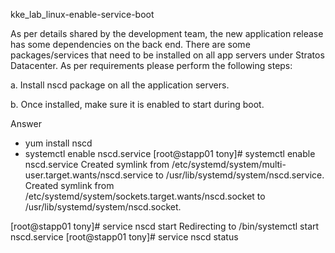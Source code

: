 kke_lab_linux-enable-service-boot

As per details shared by the development team, the new application release has some dependencies on the back end. There are some packages/services that need to be installed on all app servers under Stratos Datacenter. As per requirements please perform the following steps:


a. Install nscd package on all the application servers.

b. Once installed, make sure it is enabled to start during boot.

Answer
- yum install nscd
- systemctl enable nscd.service
[root@stapp01 tony]# systemctl enable nscd.service
Created symlink from /etc/systemd/system/multi-user.target.wants/nscd.service to /usr/lib/systemd/system/nscd.service.
Created symlink from /etc/systemd/system/sockets.target.wants/nscd.socket to /usr/lib/systemd/system/nscd.socket.

[root@stapp01 tony]# service nscd start
Redirecting to /bin/systemctl start nscd.service
[root@stapp01 tony]# service nscd status
